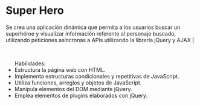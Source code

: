 # Super Hero
Se crea una aplicación dinámica que permita a los usuarios buscar un superhéroe y visualizar información referente al personaje buscado, utilizando peticiones asíncronas a APIs utilizando la librería jQuery y AJAX | 

<br>
<ul>Habilidades:

<li> Estructura la página web con HTML.</li>
<li> Implementa estructuras condicionales y repetitivas de JavaScript.</li>
<li> Utiliza funciones, arreglos y objetos de JavaScript.</li>
<li> Manipula elementos del DOM mediante jQuery.</li>
<li> Emplea elementos de plugins elaborados con jQuery.</li>
</ul>